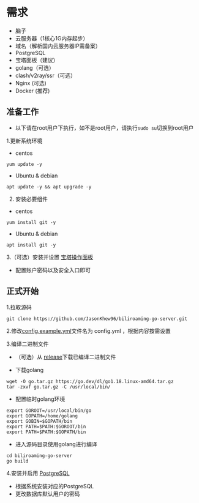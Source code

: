 # 需求
- 脑子
- 云服务器（1核心1G内存起步）
- 域名（解析国内云服务器IP需备案）
- PostgreSQL
- 宝塔面板（建议）
- golang（可选）
- clash/v2ray/ssr（可选）
- Nginx (可选)
- Docker (推荐)

## 准备工作
- 以下请在root用户下执行，如不是root用户，请执行`sudo su`切换到root用户

1.更新系统环境
- centos
```
yum update -y
```
- Ubuntu & debian
```
apt update -y && apt upgrade -y
```
2. 安装必要组件
- centos
```
yum install git -y
```
- Ubuntu & debian
```
apt install git -y
```
3.（可选）安装并设置 [宝塔操作面板](https://www.bt.cn/bbs/thread-79460-1-1.html)
- 配置账户密码以及安全入口即可
## 正式开始
1.拉取源码
```
git clone https://github.com/JasonKhew96/biliroaming-go-server.git
```
2.修改[config.example.yml](config.example.yml)文件名为 config.yml ，根据内容按需设置

3.编译二进制文件
- （可选）从 [release](releases)下载已编译二进制文件

- 下载golang
```
wget -O go.tar.gz https://go.dev/dl/go1.18.linux-amd64.tar.gz
tar -zxvf go.tar.gz -C /usr/local/bin/
```
- 配置临时golang环境
```
export GOROOT=/usr/local/bin/go
export GOPATH=/home/golang
export GOBIN=$GOPATH/bin
export PATH=$PATH:$GOROOT/bin
export PATH=$PATH:$GOPATH/bin
```
- 进入源码目录使用golang进行编译
```
cd biliroaming-go-server
go build
```
4.安装并启用 [PostgreSQL](https://www.postgresql.org/download/)

- 根据系统安装对应的PostgreSQL
- 更改数据库默认用户的密码
